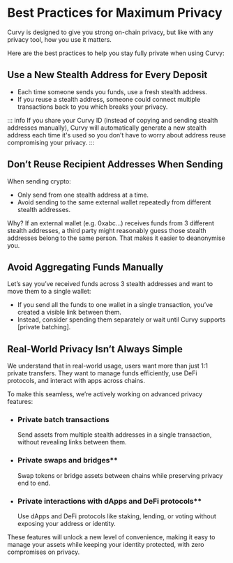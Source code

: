 # Best Practices for Maximum Privacy

Curvy is designed to give you strong on-chain privacy, but like with any privacy tool, how you use it matters.

Here are the best practices to help you stay fully private when using Curvy:

## Use a New Stealth Address for Every Deposit

- Each time someone sends you funds, use a fresh stealth address.  
- If you reuse a stealth address, someone could connect multiple transactions back to you which breaks your privacy.

::: info
If you share your Curvy ID (instead of copying and sending stealth addresses manually), Curvy will automatically generate a new stealth address each time it's used so you don’t have to worry about address reuse compromising your privacy.
:::

## Don’t Reuse Recipient Addresses When Sending

When sending crypto:

- Only send from one stealth address at a time.  
- Avoid sending to the same external wallet repeatedly from different stealth addresses.

Why? If an external wallet (e.g. 0xabc...) receives funds from 3 different stealth addresses, a third party might reasonably guess those stealth addresses belong to the same person. That makes it easier to deanonymise you.

## Avoid Aggregating Funds Manually

Let’s say you’ve received funds across 3 stealth addresses and want to move them to a single wallet:

- If you send all the funds to one wallet in a single transaction, you’ve created a visible link between them.  
- Instead, consider spending them separately or wait until Curvy supports [private batching].

## **Real-World Privacy Isn’t Always Simple**

We understand that in real-world usage, users want more than just 1:1 private transfers. They want to manage funds efficiently, use DeFi protocols, and interact with apps across chains.

To make this seamless, we’re actively working on advanced privacy features:

- ### Private batch transactions
  Send assets from multiple stealth addresses in a single transaction, without revealing links between them.

- ### Private swaps and bridges**  
  Swap tokens or bridge assets between chains while preserving privacy end to end.

- ### Private interactions with dApps and DeFi protocols**  
  Use dApps and DeFi protocols like staking, lending, or voting without exposing your address or identity.

These features will unlock a new level of convenience, making it easy to manage your assets while keeping your identity protected, with zero compromises on privacy.
